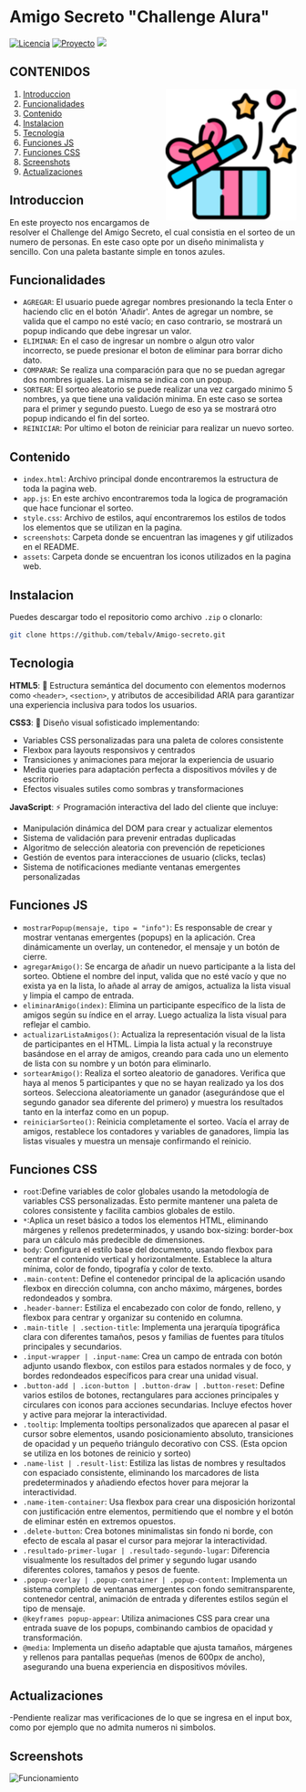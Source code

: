 # Amigo Secreto "Challenge Alura"



[![Licencia](https://img.shields.io/badge/licence-One-orange)](https://www.oracle.com/ar/education/oracle-next-education/)
[![Proyecto](https://img.shields.io/badge/deploy-online-green)](https://tebalv.github.io/Amigo-secreto/)
![](https://dcbadge.limes.pink/api/shield/174238492321120256?style=flat&theme=default&compact=true)

## CONTENIDOS
<img align="right" src="screenshots/gift-icon.png" alt="drawing" width="230"/>

1. [Introduccion](#introduccion)
1. [Funcionalidades](#funcionalidades)
1. [Contenido](#contenido)
1. [Instalacion](#instalacion)
1. [Tecnologia](#tecnologia)
1. [Funciones JS](#funciones-js)
1. [Funciones CSS](#funciones-css)
1. [Screenshots](#screenshots)
1. [Actualizaciones](#actualizaciones)

## Introduccion

En este proyecto nos encargamos de resolver el Challenge del Amigo Secreto, el cual consistia en el sorteo de un numero de personas. En este caso opte por un diseño minimalista y sencillo. Con una paleta bastante simple en tonos azules.

## Funcionalidades

- `AGREGAR`: El usuario puede agregar nombres presionando la tecla Enter o haciendo clic en el botón 'Añadir'. Antes de agregar un nombre, se valida que el campo no esté vacío; en caso contrario, se mostrará un popup indicando que debe ingresar un valor.
- `ELIMINAR`: En el caso de ingresar un nombre o algun otro valor incorrecto, se puede presionar el boton de eliminar para borrar dicho dato.
- `COMPARAR`: Se realiza una comparación para que no se puedan agregar dos nombres iguales. La misma se indica con un popup.
- `SORTEAR`: El sorteo aleatorio se puede realizar una vez cargado minimo 5 nombres, ya que tiene una validación minima. En este caso se sortea para el primer y segundo puesto. Luego de eso ya se mostrará otro popup indicando el fin del sorteo.
- `REINICIAR`: Por ultimo el boton de reiniciar para realizar un nuevo sorteo.

## Contenido
- `index.html`: Archivo principal donde encontraremos la estructura de toda la pagina web.
- `app.js`: En este archivo encontraremos toda la logica de programación que hace funcionar el sorteo.
- `style.css`: Archivo de estilos, aquí encontraremos los estilos de todos los elementos que se utilizan en la pagina. 
- `screenshots`: Carpeta donde se encuentran las imagenes y gif utilizados en el README.
- `assets`: Carpeta donde se encuentran los iconos utilizados en la pagina web.

## Instalacion
Puedes descargar todo el repositorio como archivo `.zip` o clonarlo: 
```bash
git clone https://github.com/tebalv/Amigo-secreto.git
```

## Tecnologia
**HTML5**: 📜 Estructura semántica del documento con elementos modernos como `<header>`, `<section>`, y atributos de accesibilidad ARIA para garantizar una experiencia inclusiva para todos los usuarios.

**CSS3**: 🎨 Diseño visual sofisticado implementando:
- Variables CSS personalizadas para una paleta de colores consistente
- Flexbox para layouts responsivos y centrados
- Transiciones y animaciones para mejorar la experiencia de usuario
- Media queries para adaptación perfecta a dispositivos móviles y de escritorio
- Efectos visuales sutiles como sombras y transformaciones

**JavaScript**: ⚡ Programación interactiva del lado del cliente que incluye:
- Manipulación dinámica del DOM para crear y actualizar elementos
- Sistema de validación para prevenir entradas duplicadas
- Algoritmo de selección aleatoria con prevención de repeticiones
- Gestión de eventos para interacciones de usuario (clicks, teclas)
- Sistema de notificaciones mediante ventanas emergentes personalizadas

## Funciones JS
  - `mostrarPopup(mensaje, tipo = "info")`: Es responsable de crear y mostrar ventanas emergentes (popups) en la aplicación. Crea dinámicamente un overlay, un contenedor, el mensaje y un botón de cierre.
  - `agregarAmigo()`: Se encarga de añadir un nuevo participante a la lista del sorteo. Obtiene el nombre del input, valida que no esté vacío y que no exista ya en la lista, lo añade al array de amigos, actualiza la lista visual y limpia el campo de entrada.
  - `eliminarAmigo(index)`: Elimina un participante específico de la lista de amigos según su índice en el array. Luego actualiza la lista visual para reflejar el cambio.
  - `actualizarListaAmigos()`: Actualiza la representación visual de la lista de participantes en el HTML. Limpia la lista actual y la reconstruye basándose en el array de amigos, creando para cada uno un elemento de lista con su nombre y un botón para eliminarlo.
  - `sortearAmigo()`: Realiza el sorteo aleatorio de ganadores. Verifica que haya al menos 5 participantes y que no se hayan realizado ya los dos sorteos. Selecciona aleatoriamente un ganador (asegurándose que el segundo ganador sea diferente del primero) y muestra los resultados tanto en la interfaz como en un popup.
  - `reiniciarSorteo()`: Reinicia completamente el sorteo. Vacía el array de amigos, restablece los contadores y variables de ganadores, limpia las listas visuales y muestra un mensaje confirmando el reinicio.

## Funciones CSS
  - `root`:Define variables de color globales usando la metodología de variables CSS personalizadas. Esto permite mantener una paleta de colores consistente y facilita cambios globales de estilo.
  - `*`:Aplica un reset básico a todos los elementos HTML, eliminando márgenes y rellenos predeterminados, y usando box-sizing: border-box para un cálculo más predecible de dimensiones.
  - `body`: Configura el estilo base del documento, usando flexbox para centrar el contenido vertical y horizontalmente. Establece la altura mínima, color de fondo, tipografía y color de texto.
  - `.main-content`: Define el contenedor principal de la aplicación usando flexbox en dirección columna, con ancho máximo, márgenes, bordes redondeados y sombra.
  - `.header-banner`: Estiliza el encabezado con color de fondo, relleno, y flexbox para centrar y organizar su contenido en columna.
  - `.main-title | .section-title`: Implementa una jerarquía tipográfica clara con diferentes tamaños, pesos y familias de fuentes para títulos principales y secundarios.
  - `.input-wrapper | .input-name`: Crea un campo de entrada con botón adjunto usando flexbox, con estilos para estados normales y de foco, y bordes redondeados específicos para crear una unidad visual.
  - `.button-add | .icon-button | .button-draw | .button-reset`: Define varios estilos de botones, rectangulares para acciones principales y circulares con iconos para acciones secundarias. Incluye efectos hover y active para mejorar la interactividad.
  - `.tooltip`: Implementa tooltips personalizados que aparecen al pasar el cursor sobre elementos, usando posicionamiento absoluto, transiciones de opacidad y un pequeño triángulo decorativo con CSS. (Esta opcion se utiliza en los botones de reinicio y sorteo)
  - `.name-list | .result-list`: Estiliza las listas de nombres y resultados con espaciado consistente, eliminando los marcadores de lista predeterminados y añadiendo efectos hover para mejorar la interactividad.
  - `.name-item-container`: Usa flexbox para crear una disposición horizontal con justificación entre elementos, permitiendo que el nombre y el botón de eliminar estén en extremos opuestos.
  - `.delete-button`: Crea botones minimalistas sin fondo ni borde, con efecto de escala al pasar el cursor para mejorar la interactividad.
  - `.resultado-primer-lugar | .resultado-segundo-lugar`: Diferencia visualmente los resultados del primer y segundo lugar usando diferentes colores, tamaños y pesos de fuente.
  - `.popup-overlay | .popup-container | .popup-content`: Implementa un sistema completo de ventanas emergentes con fondo semitransparente, contenedor central, animación de entrada y diferentes estilos según el tipo de mensaje.
  - `@keyframes popup-appear`: Utiliza animaciones CSS para crear una entrada suave de los popups, combinando cambios de opacidad y transformación.
  - `@media`: Implementa un diseño adaptable que ajusta tamaños, márgenes y rellenos para pantallas pequeñas (menos de 600px de ancho), asegurando una buena experiencia en dispositivos móviles.

## Actualizaciones
-Pendiente realizar mas verificaciones de lo que se ingresa en el input box, como por ejemplo que no admita numeros ni simbolos.

## Screenshots
![Funcionamiento](https://tebalv.github.io/Amigo-secreto/screenshots/Funcionamiento-principal.gif)

